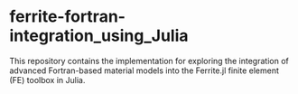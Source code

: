 # ferrite-fortran-integration_using_Julia
This repository contains the implementation for exploring the integration of advanced Fortran-based material models into the Ferrite.jl finite element (FE) toolbox in Julia.
